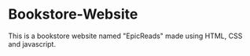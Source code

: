 # Bookstore-Website
This is a bookstore website named "EpicReads" made using HTML, CSS and javascript.

